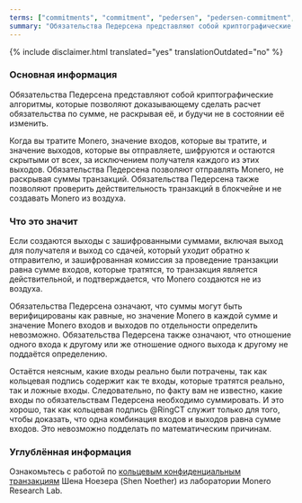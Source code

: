 ```yaml
---
terms: ["commitments", "commitment", "pedersen", "pedersen-commitment", "pedersen-commitments", "обязательство-Педерсена", "обязательств-Педерсена"]
summary: "Обязательства Педерсена представляют собой криптографические алгоритмы, которые позволяют доказывающему сделать расчет обязательство по сумме, не раскрывая её, и будучи не в состоянии её изменить"
---
```


{% include disclaimer.html translated="yes" translationOutdated="no" %}
### Основная информация

Обязательства Педерсена представляют собой криптографические алгоритмы, которые позволяют доказывающему сделать расчет обязательства по сумме, не раскрывая её, и будучи не в состоянии её изменить.

Когда вы тратите Monero, значение входов, которые вы тратите, и значение выходов, которые вы отправляете, шифруются и остаются скрытыми от всех, за исключением получателя каждого из этих выходов. Обязательства Педерсена позволяют отправлять Monero, не раскрывая суммы транзакций. Обязательства Педерсена также позволяют проверить действительность транзакций в блокчейне и не создавать Monero из воздуха.

### Что это значит

Если создаются выходы с зашифрованными суммами, включая выход для получателя и выход со сдачей, который уходит обратно к отправителю, и зашифрованная комиссия за проведение транзакции равна сумме входов, которые тратятся, то транзакция является действительной, и подтверждается, что Monero создаются не из воздуха.

Обязательства Педерсена означают, что суммы могут быть верифицированы как равные, но значение Monero в каждой сумме и значение Monero входов и выходов по отдельности определить невозможно. Обязательства Педерсена также означают, что отношение одного входа к другому или же отношение одного выхода к другому не поддаётся определению.

Остаётся неясным, какие входы реально были потрачены, так как кольцевая подпись содержит как те входы, которые тратятся реально, так и ложные входы. Следовательно, по факту вам не известно, какие входы по обязательствам Педерсена необходимо суммировать. И это хорошо, так как кольцевая подпись @RingCT служит только для того, чтобы доказать, что одна комбинация входов и выходов равна сумме входов. Это невозможно подделать по математическим причинам.

### Углублённая информация

Ознакомьтесь с работой по [кольцевым конфиденциальным транзакциям](https://eprint.iacr.org/2015/1098.pdf) Шена Ноезера (Shen Noether) из лаборатории Monero Research Lab.
